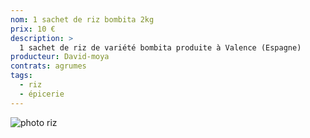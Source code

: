 ```yaml
---
nom: 1 sachet de riz bombita 2kg
prix: 10 €
description: >
  1 sachet de riz de variété bombita produite à Valence (Espagne)
producteur: David-moya
contrats: agrumes
tags: 
  - riz
  - épicerie
---
```


![photo riz](./media/riz.jpg)